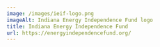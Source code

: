 ```yaml
---
image: /images/ieif-logo.png
imageAlt: Indiana Energy Independence Fund logo
title: Indiana Energy Independence Fund
url: https://energyindependencefund.org/
---
```

